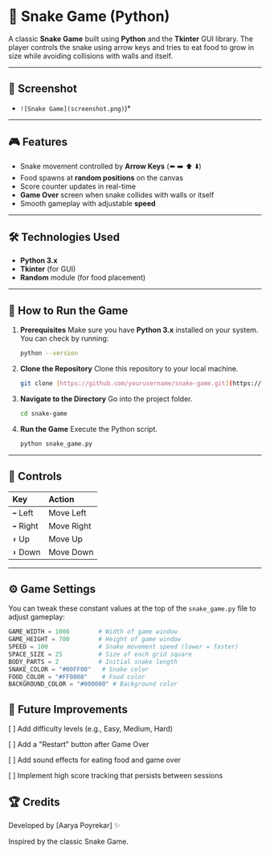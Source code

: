 # 🐍 Snake Game (Python)

A classic **Snake Game** built using **Python** and the **Tkinter** GUI library.
The player controls the snake using arrow keys and tries to eat food to grow in size while avoiding collisions with walls and itself.

---

## 📸 Screenshot
* `![Snake Game](screenshot.png)`)*

---

## 🎮 Features
- Snake movement controlled by **Arrow Keys** (⬅️ ➡️ ⬆️ ⬇️)
- Food spawns at **random positions** on the canvas
- Score counter updates in real-time
- **Game Over** screen when snake collides with walls or itself
- Smooth gameplay with adjustable **speed**

---

## 🛠️ Technologies Used
- **Python 3.x**
- **Tkinter** (for GUI)
- **Random** module (for food placement)

---
## 🚀 How to Run the Game

1.  **Prerequisites**
    Make sure you have **Python 3.x** installed on your system. You can check by running:
    ```bash
    python --version
    ```

2.  **Clone the Repository**
    Clone this repository to your local machine.
    ```bash
    git clone [https://github.com/yourusername/snake-game.git](https://github.com/yourusername/snake-game.git)
    ```

3.  **Navigate to the Directory**
    Go into the project folder.
    ```bash
    cd snake-game
    ```

4.  **Run the Game**
    Execute the Python script.
    ```bash
    python snake_game.py
    ```

---

## 🎯 Controls

| Key       | Action     |
| :-------- | :--------- |
| `⬅️` Left  | Move Left  |
| `➡️` Right | Move Right |
| `⬆️` Up    | Move Up    |
| `⬇️` Down  | Move Down  |

---

## ⚙️ Game Settings

You can tweak these constant values at the top of the `snake_game.py` file to adjust gameplay:

```python
GAME_WIDTH = 1000        # Width of game window
GAME_HEIGHT = 700        # Height of game window
SPEED = 100              # Snake movement speed (lower = faster)
SPACE_SIZE = 25          # Size of each grid square
BODY_PARTS = 2           # Initial snake length
SNAKE_COLOR = "#00FF00"   # Snake color
FOOD_COLOR = "#FF0000"    # Food color
BACKGROUND_COLOR = "#000000" # Background color
```

## 📌 Future Improvements
[ ] Add difficulty levels (e.g., Easy, Medium, Hard)

[ ] Add a "Restart" button after Game Over

[ ] Add sound effects for eating food and game over

[ ] Implement high score tracking that persists between sessions


## 🏆 Credits
Developed by [Aarya Poyrekar] ✨

Inspired by the classic Snake Game.
